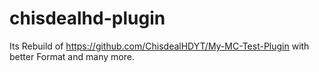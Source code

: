 # chisdealhd-plugin
Its Rebuild of https://github.com/ChisdealHDYT/My-MC-Test-Plugin with better Format and many more.
